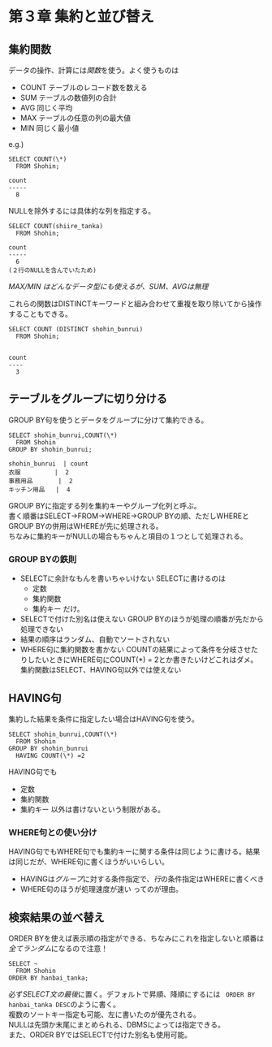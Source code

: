 # 第３章 集約と並び替え
## 集約関数
データの操作、計算には*関数*を使う。よく使うものは  
- COUNT テーブルのレコード数を数える
- SUM テーブルの数値列の合計
- AVG 同じく平均
- MAX テーブルの任意の列の最大値
- MIN 同じく最小値  

e.g.)  
~~~
SELECT COUNT(\*)
  FROM Shohin;

count
-----
  8
~~~  

NULLを除外するには具体的な列を指定する。  
~~~
SELECT COUNT(shiire_tanka)
  FROM Shohin;

count
-----
  6
(２行のNULLを含んでいたため)
~~~  

*MAX/MIN はどんなデータ型にも使えるが、SUM、AVGは無理*  

これらの関数はDISTINCTキーワードと組み合わせて重複を取り除いてから操作することもできる。  
~~~
SELECT COUNT (DISTINCT shohin_bunrui)
  FROM Shohin;


count
----
  3
~~~  

## テーブルをグループに切り分ける

GROUP BY句を使うとデータをグループに分けて集約できる。  
~~~
SELECT shohin_bunrui,COUNT(\*)
  FROM Shohin
GROUP BY shohin_bunrui;

shohin_bunrui  | count
衣服　　　　　 |  2
事務用品       |  2
キッチン用品   |  4
~~~  

GROUP BYに指定する列を集約キーやグループ化列と呼ぶ。  
書く順番はSELECT→FROM→WHERE→GROUP BYの順、ただしWHEREとGROUP BYの併用はWHEREが先に処理される。    
ちなみに集約キーがNULLの場合もちゃんと項目の１つとして処理される。  

### GROUP BYの鉄則

- SELECTに余計なもんを書いちゃいけない
  SELECTに書けるのは
  - 定数
  - 集約関数
  - 集約キー
  だけ。
- SELECTで付けた別名は使えない
  GROUP BYのほうが処理の順番が先だから処理できない
- 結果の順序はランダム、自動でソートされない
- WHERE句に集約関数を書かない
  COUNTの結果によって条件を分岐させたりしたいときにWHERE句にCOUNT(\*) = 2とか書きたいけどこれはダメ。
  集約関数はSELECT、HAVING句以外では使えない

## HAVING句

集約した結果を条件に指定したい場合はHAVING句を使う。  
~~~
SELECT shohin_bunrui,COUNT(\*)
  FROM Shohin
GROUP BY shohin_bunrui
  HAVING COUNT(\*) =2
~~~  

HAVING句でも  
- 定数
- 集約関数
- 集約キー
以外は書けないという制限がある。  

### WHERE句との使い分け

HAVING句でもWHERE句でも集約キーに関する条件は同じように書ける。結果は同じだが、WHERE句に書くほうがいいらしい。  
- HAVINGは*グループ*に対する条件指定で、*行*の条件指定はWHEREに書くべき
- WHERE句のほうが処理速度が速い
ってのが理由。  

## 検索結果の並べ替え

ORDER BYを使えば表示順の指定ができる、ちなみにこれを指定しないと順番は*全てランダム*になるので注意！  
~~~
SELECT ~
  FROM Shohin
ORDER BY hanbai_tanka;
~~~  
必ず*SELECT文の最後*に置く。デフォルトで昇順、降順にするには ``` ORDER BY hanbai_tanka DESC```のように書く。  
複数のソートキー指定も可能、左に書いたのが優先される。  
NULLは先頭か末尾にまとめられる、DBMSによっては指定できる。  
また、ORDER BYではSELECTで付けた別名も使用可能。  
